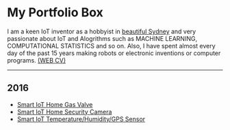 # My Portfolio Box

I am a keen IoT inventor as a hobbyist in <a href="http://iotmaker.mybluemix.net/IoTDeviceLocation">beautiful Sydney</a> and very passionate about IoT and Alogrithms such as MACHINE LEARNING, COMPUTATIONAL STATISTICS and so on. Also, I have spent almost every day of the past 15 years making robots or electronic inventions or computer programs. <a href="http://leehaesung.eu-gb.mybluemix.net/mycv">(WEB CV)</a>

***

## 2016 
* [Smart IoT Home Gas Valve](https://github.com/leehaesung/01-PortfolioBox/blob/master/IoTGasValve.md)
* [Smart IoT Home Security Camera](https://github.com/leehaesung/01-PortfolioBox/blob/master/IoTHomeSecurityCamera.md)
* [Smart IoT Temperature/Humidity/GPS Sensor](https://github.com/leehaesung/01-PortfolioBox/blob/master/IoTTemperatureHumidityGPSSensor.md)

